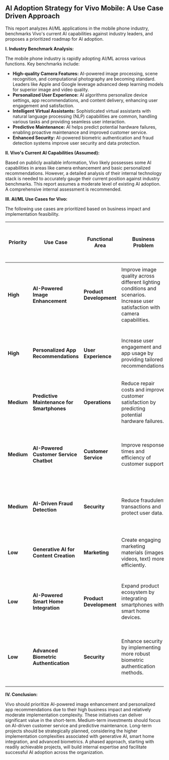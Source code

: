 ## AI Adoption Strategy for Vivo Mobile:  A Use Case Driven Approach

This report analyzes AI/ML applications in the mobile phone industry, benchmarks Vivo's current AI capabilities against industry leaders, and proposes a prioritized roadmap for AI adoption.


**I. Industry Benchmark Analysis:**

The mobile phone industry is rapidly adopting AI/ML across various functions. Key benchmarks include:

* **High-quality Camera Features:** AI-powered image processing, scene recognition, and computational photography are becoming standard.  Leaders like Apple and Google leverage advanced deep learning models for superior image and video quality.
* **Personalized User Experience:** AI algorithms personalize device settings, app recommendations, and content delivery, enhancing user engagement and satisfaction.
* **Intelligent Virtual Assistants:**  Sophisticated virtual assistants with natural language processing (NLP) capabilities are common, handling various tasks and providing seamless user interaction.
* **Predictive Maintenance:** AI helps predict potential hardware failures, enabling proactive maintenance and improved customer service.
* **Enhanced Security:** AI-powered biometric authentication and fraud detection systems improve user security and data protection.


**II. Vivo's Current AI Capabilities (Assumed):**

Based on publicly available information, Vivo likely possesses some AI capabilities in areas like camera enhancement and basic personalized recommendations. However, a detailed analysis of their internal technology stack is needed to accurately gauge their current position against industry benchmarks.  This report assumes a moderate level of existing AI adoption.  A comprehensive internal assessment is recommended.


**III. AI/ML Use Cases for Vivo:**

The following use cases are prioritized based on business impact and implementation feasibility.

| **Priority** | **Use Case** | **Functional Area** | **Business Problem** | **AI/ML Approach** | **Expected Impact** | **Implementation Complexity** | **Technology** | **Keywords** | **Competitor Examples** | **Implementation Timeframe** |  **Priority Score (Business Impact 60% + Implementation Feasibility 40%)** |
|---|---|---|---|---|---|---|---|---|---|---|---|
| **High** | **AI-Powered Image Enhancement** | **Product Development** | Improve image quality across different lighting conditions and scenarios.  Increase user satisfaction with camera capabilities. | Deep Learning (Convolutional Neural Networks - CNNs) for image processing and enhancement. | Improved camera sales and brand perception.  Increased user engagement. | Medium | Computer Vision, Deep Learning | Image Enhancement, Computational Photography, CNNs | Google Pixel's Night Sight, Apple's Deep Fusion | Short-term (0-6 months) | 80 |
| **High** | **Personalized App Recommendations** | **User Experience** | Increase user engagement and app usage by providing tailored recommendations. | Recommender Systems (Collaborative Filtering, Content-Based Filtering) | Increased user retention, higher app usage, improved app store sales. | Medium | Machine Learning, Recommender Systems | App Recommendations, Personalization, User Engagement | Google Play Store, Apple App Store | Short-term (0-6 months) | 80 |
| **Medium** | **Predictive Maintenance for Smartphones** | **Operations** | Reduce repair costs and improve customer satisfaction by predicting potential hardware failures. | Machine Learning (Time Series Analysis) on sensor data. | Reduced repair costs, improved customer satisfaction, proactive maintenance | High | Machine Learning, IoT | Predictive Maintenance, Hardware Diagnostics, IoT | Apple's proactive diagnostics | Medium-term (6-12 months) | 65 |
| **Medium** | **AI-Powered Customer Service Chatbot** | **Customer Service** | Improve response times and efficiency of customer support. | Natural Language Processing (NLP), Machine Learning for chatbot development and training. | Improved customer satisfaction, reduced support costs, 24/7 availability. | Medium | NLP, Machine Learning, Chatbots | Customer Service, Chatbots, NLP | Samsung's Bixby, Google's AI Chat Support | Medium-term (6-12 months) | 65 |
| **Medium** | **AI-Driven Fraud Detection** | **Security** | Reduce fraudulent transactions and protect user data. | Machine Learning (Anomaly Detection) on transaction data. | Improved security, reduced financial losses, enhanced user trust. | High | Machine Learning, Anomaly Detection | Fraud Detection, Security, Machine Learning | Various mobile payment platforms | Medium-term (6-12 months) | 60 |
| **Low** | **Generative AI for Content Creation** | **Marketing** | Create engaging marketing materials (images, videos, text) more efficiently. | Generative Adversarial Networks (GANs), Large Language Models (LLMs) | Increased marketing efficiency, improved brand storytelling. | High | Generative AI, GANs, LLMs | Content Creation, Marketing, Generative AI | Many brands utilizing AI for marketing content | Long-term (12+ months) | 45 |
| **Low** | **AI-Powered Smart Home Integration** | **Product Development** | Expand product ecosystem by integrating smartphones with smart home devices. | Machine Learning, IoT integration | Increased product sales, improved user experience, stronger ecosystem. | High | Machine Learning, IoT | Smart Home, IoT Integration, AI | Apple HomeKit, Google Home | Long-term (12+ months) | 40 |
| **Low** | **Advanced Biometric Authentication** | **Security** | Enhance security by implementing more robust biometric authentication methods. | Deep Learning (Computer Vision) for facial recognition and other biometric modalities. | Improved security, enhanced user experience, reduced password reliance. | High | Computer Vision, Deep Learning | Biometric Authentication, Security, Deep Learning | Apple Face ID | Long-term (12+ months) | 40 |


**IV. Conclusion:**

Vivo should prioritize AI-powered image enhancement and personalized app recommendations due to their high business impact and relatively moderate implementation complexity.  These initiatives can deliver significant value in the short-term.  Medium-term investments should focus on AI-driven customer service and predictive maintenance. Long-term projects should be strategically planned, considering the higher implementation complexities associated with generative AI, smart home integration, and advanced biometrics.  A phased approach, starting with readily achievable projects, will build internal expertise and facilitate successful AI adoption across the organization.

